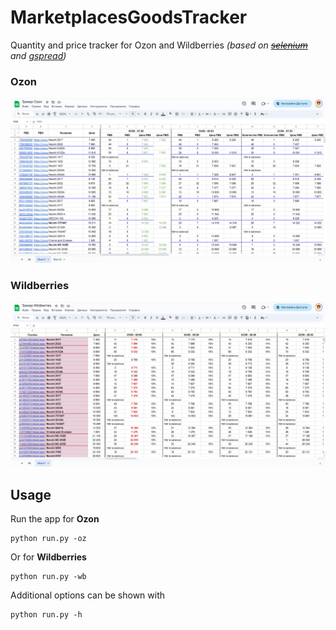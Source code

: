 # MarketplacesGoodsTracker

Quantity and price tracker for Ozon and Wildberries *(based on ~~[selenium](https://github.com/SeleniumHQ/selenium)~~
and [gspread](https://github.com/burnash/gspread))*

### Ozon

![Ozon](images/ozon.png)

### Wildberries

![Wildberries](images/wildberries.png)


## Usage

Run the app for **Ozon**

```shell
python run.py -oz
```

Or for **Wildberries**

```shell
python run.py -wb
```

Additional options can be shown with

```shell
python run.py -h
```
